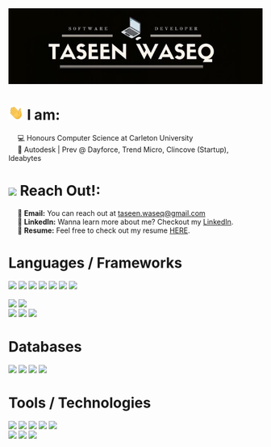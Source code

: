 <div align="center">
<img height="150" src="banner.jpg"/>
</div>

# <img width="30px" margin="0px" src="https://raw.githubusercontent.com/ABSphreak/ABSphreak/master/gifs/Hi.gif"> I am:
&emsp; 💻 Honours Computer Science at Carleton University
<br>&emsp; 💼 Autodesk | Prev @ Dayforce, Trend Micro, Clincove (Startup), Ideabytes
<br>
# <img width="30px" margin="0px" src="https://cdn.pixabay.com/animation/2023/06/13/15/12/15-12-34-590_512.gif"> Reach Out!:

&emsp; :email: **Email:** You can reach out at taseen.waseq@gmail.com 
<br>&emsp; 🔵 **LinkedIn:** Wanna learn more about me? Checkout my [LinkedIn](https://www.linkedin.com/in/taseenw/).
<br>&emsp; 📄 **Resume:** Feel free to check out my resume [HERE](https://taseenw.github.io/Personal-Portfolio/assets/Taseen_W_Resume.pdf).
<br>

# Languages / Frameworks
<code><img height="30" src="https://img.shields.io/badge/python-3670A0?style=for-the-badge&logo=python&logoColor=ffdd54"></code>
<code><img height="30" src="https://img.shields.io/badge/Java-ED8B00?style=for-the-badge&logo=openjdk&logoColor=white"></code>
<code><img height="30" src="https://img.shields.io/badge/javascript-%23323330.svg?style=for-the-badge&logo=javascript&logoColor=%23F7DF1E"></code>
<code><img height="30" src="https://img.shields.io/badge/typescript-%23007ACC.svg?style=for-the-badge&logo=typescript&logoColor=white"></code>
<code><img height="30" src="https://img.shields.io/badge/c-%2300599C.svg?style=for-the-badge&logo=c&logoColor=white"></code>
<code><img height="30" src="https://img.shields.io/badge/c++-%2300599C.svg?style=for-the-badge&logo=c%2B%2B&logoColor=white"></code>
<code><img height="30" src="https://img.shields.io/badge/php-%23777BB4.svg?style=for-the-badge&logo=php&logoColor=white"></code>
<br><br>
<code><img height="30" src="https://img.shields.io/badge/angular-%23DD0031.svg?style=for-the-badge&logo=angular&logoColor=white"></code>
<code><img height="30" src="https://img.shields.io/badge/react-%2320232a.svg?style=for-the-badge&logo=react&logoColor=%2361DAFB"></code>
<br>
<code><img height="30" src="https://img.shields.io/badge/html5-%23E34F26.svg?style=for-the-badge&logo=html5&logoColor=white"></code>
<code><img height="30" src="https://img.shields.io/badge/css3-%231572B6.svg?style=for-the-badge&logo=css3&logoColor=white"></code>
<code><img height="30" src="https://img.shields.io/badge/bootstrap-%238511FA.svg?style=for-the-badge&logo=bootstrap&logoColor=white"></code>



# Databases

<code><img height="30" src="https://img.shields.io/badge/mysql-4479A1.svg?style=for-the-badge&logo=mysql&logoColor=white"></code>
<code><img height="30" src="https://img.shields.io/badge/postgres-%23316192.svg?style=for-the-badge&logo=postgresql&logoColor=white"></code>
<code><img height="30" src="https://img.shields.io/badge/MongoDB-%234ea94b.svg?style=for-the-badge&logo=mongodb&logoColor=white"></code>
<code><img height="30" src="https://img.shields.io/badge/Amazon%20DynamoDB-4053D6?style=for-the-badge&logo=Amazon%20DynamoDB&logoColor=white"></code>

# Tools / Technologies
<code><img height="30" src="https://img.shields.io/badge/docker-%230db7ed.svg?style=for-the-badge&logo=docker&logoColor=white"></code>
<code><img height="30" src="https://img.shields.io/badge/-jest-%23C21325?style=for-the-badge&logo=jest&logoColor=white"></code>
<code><img height="30" src="https://img.shields.io/badge/Cypress-69D3A7?logo=cypress&logoColor=fff"></code>
<code><img height="30" src="https://img.shields.io/badge/-selenium-%43B02A?style=for-the-badge&logo=selenium&logoColor=white"></code>
<code><img height="30" src="https://img.shields.io/badge/splunk-%23000000.svg?style=for-the-badge&logo=splunk&logoColor=white)"></code>
<br>
<code><img height="30" src="https://img.shields.io/badge/Eclipse-FE7A16.svg?style=for-the-badge&logo=Eclipse&logoColor=white"></code>
<code><img height="30" src="https://img.shields.io/badge/Visual%20Studio%20Code-0078d7.svg?style=for-the-badge&logo=visual-studio-code&logoColor=white"></code>
<code><img height="30" src="https://img.shields.io/badge/figma-%23F24E1E.svg?style=for-the-badge&logo=figma&logoColor=white"></code>

